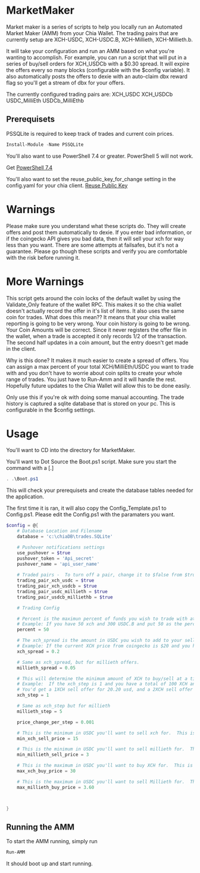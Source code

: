 # MarketMaker
 Market maker is a series of scripts to help you locally run an Automated Market Maker (AMM) from your Chia Wallet.  The trading pairs that are currently setup are XCH-USDC, XCH-USDC.B, XCH-Millieth, XCH-Millieth.b.

 It will take your configuration and run an AMM based on what you're wanting to accomplish.  For example, you can run a script that will put in a series of buy/sell orders for XCH_USDCb with a $0.30 spread.  It will expire the offers every so many blocks (configurable with the $config variable).  It also automatically posts the offers to dexie with an auto-claim dbx reward flag so you'll get a stream of dbx for your offers.

 The currently configured trading pairs are:
 XCH_USDC
 XCH_USDCb
 USDC_MilliEth
 USDCb_MilliEthb


 ## Prerequisets
 PSSQLite is required to keep track of trades and current coin prices.
```powershell
Install-Module -Name PSSQLite
```
 You'll also want to use PowerShell 7.4 or greater.  PowerShell 5 will not work.

 Get [PowerShell 7.4](https://learn.microsoft.com/en-us/powershell/scripting/install/installing-powershell-on-windows?view=powershell-7.4)

You'll also want to set the reuse_public_key_for_change setting in the config.yaml for your chia client. 
[Reuse Public Key](https://docs.chia.net/faq/?_highlight=reuse#how-can-i-configure-chia-to-reuse-the-same-receive-address)


# Warnings
Please make sure you understand what these scripts do.  They will create offers and post them automatically to dexie.  If you enter bad information, or if the coingecko API gives you bad data, then it will sell your xch for way less than you want.   There are some attempts at failsafes, but it's not a guarantee.  Please go though these scripts and verify you are comfortable with the risk before running it.

# More Warnings
This script gets around the coin locks of the default wallet by using the Validate_Only feature of the wallet RPC.  This makes it so the chia wallet doesn't actually record the offer in it's list of items.   It also uses the same coin for trades.  What does this mean??  It means that your chia wallet reporting is going to be very wrong.  Your coin history is going to be wrong.  Your Coin Amounts will be correct.  Since it never registers the offer file in the wallet, when a trade is accepted it only records 1/2 of the transaction.  The second half updates in a coin amount, but the entry doesn't get made in the client.

Why is this done?  It makes it much easier to create a spread of offers.  You can assign a max percent of your total XCH/MilliEth/USDC you want to trade with and you don't have to worrie about coin splits to create your whole range of trades.  You just have to Run-Amm and it will handle the rest.  Hopefully future updates to the Chia Wallet will allow this to be done easily.

Only use this if you're ok with doing some manual accounting.   The trade history is captured a sqlite database that is stored on your pc.  This is configurable in the $config settings.



# Usage
You'll want to CD into the directory for MarketMaker.

You'll want to Dot Source the Boot.ps1 script.  Make sure you start the command with a [.] 
```PowerShell
. .\Boot.ps1
```
This will check your prerequisets and create the database tables needed for the application.

The first time it is ran, it will also copy the Config_Template.ps1 to Config.ps1.  Please edit the Config.ps1 with the paramaters you want.

```PowerShell
$config = @{
    # Database Location and Filename
    database = 'c:\chiaDB\trades.SQLite'

    # Pushover notifications settings
    use_pushover = $true
    pushover_token = 'Api_secret'
    pushover_name = 'api_user_name'
    
    # Traded pairs -  To turn off a pair, change it to $false from $true.
    trading_pair_xch_usdc = $true
    trading_pair_xch_usdcb = $true
    trading_pair_usdc_millieth = $true
    trading_pair_usdcb_milliethb = $true

    # Trading Config

    # Percent is the maximun percent of funds you wish to trade with at a time.  
    # Example: If you have 50 xch and 300 USDC.B and put 50 as the percent, you will create offers to sell upto 25xch and to buy upto 150 with of xch.
    percent = 50

    # The xch_spread is the amount in USDC you wish to add to your sell offers or subtract from your buy offers.   
    # Example: If the current XCH price from coingecko is $20 and you have a 0.2 xch_spread, you will create a sell offer for $20.20 per xch and a buy offer of $19.80 per xch.
    xch_spread = 0.2

    # Same as xch_spread, but for millieth offers.
    millieth_spread = 0.05

    # This will determine the minimum amount of XCH to buy/sell at a time.  It is also the amount of xch to skip for the next offer.
    # Example:  If the xch_step is 1 and you have a total of 100 XCH and a percent of 50,  then the AMM will create 50 offers spaced 1xch apart. 
    # You'd get a 1XCH sell offer for 20.20 usd, and a 2XCH sell offer for 40.40 usd, a 3XCH sell offer for 60.60 usd, etc.
    xch_step = 1

    # Same as xch_step but for millieth
    millieth_step = 5

    price_change_per_step = 0.001

    # This is the minimum in USDC you'll want to sell xch for.  This is a fail safe to stop trading below this number.
    min_xch_sell_price = 15

    # This is the minimum in USDC you'll want to sell millieth for.  This is a fail safe to stop trading below this number.
    min_millieth_sell_price = 3

    # This is the maximum in USDC you'll want to buy XCH for.  This is a fail safe to stop trading above this number.
    max_xch_buy_price = 30

    # This is the maximum in USDC you'll want to sell Millieth for.  This is a fail safe to stop trading above this number.
    max_millieth_buy_price = 3.60



}
```

## Running the AMM
To start the AMM running, simply run
```PowerShell
Run-AMM
```
It should boot up and start running.
